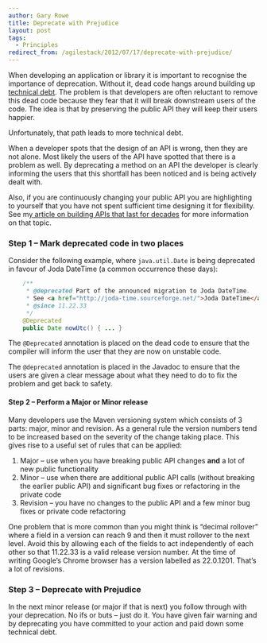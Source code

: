 ```yaml
---
author: Gary Rowe
title: Deprecate with Prejudice
layout: post
tags:
  - Principles
redirect_from: /agilestack/2012/07/17/deprecate-with-prejudice/
---
```


When developing an application or library it is important to recognise the importance of deprecation. Without it, dead code hangs around building up [technical debt][2]. The problem is that developers are often reluctant to remove this dead code because they fear that it will break downstream users of the code. The idea is that by preserving the public API they will keep their users happier. 

Unfortunately, that path leads to more technical debt.

When a developer spots that the design of an API is wrong, then they are not alone. Most likely the users of the API have spotted that there is a problem as well. By deprecating a method on an API the developer is clearly informing the users that this shortfall has been noticed and is being actively dealt with. 

Also, if you are continuously changing your public API you are highlighting to yourself that you have not spent sufficient time designing it for flexibility. See m[y article on building APIs that last for decades][3] for more information on that topic.

### Step 1 – Mark deprecated code in two places

Consider the following example, where `java.util.Date` is being deprecated in favour of Joda DateTime (a common occurrence these days):

```java
    /**
     * @deprecated Part of the announced migration to Joda DateTime. 
     * See <a href="http://joda-time.sourceforge.net/">Joda DateTime</a>
     * @since 11.22.33
     */
    @Deprecated
    public Date nowUtc() { ... }
```

The `@Deprecated` annotation is placed on the dead code to ensure that the compiler will inform the user that they are now on unstable code. 

The `@deprecated` annotation is placed in the Javadoc to ensure that the users are given a clear message about what they need to do to fix the problem and get back to safety.

#### Step 2 – Perform a Major or Minor release

Many developers use the Maven versioning system which consists of 3 parts: major, minor and revision. As a general rule the version numbers tend to be increased based on the severity of the change taking place. This gives rise to a useful set of rules that can be applied:

1. Major – use when you have breaking public API changes **and** a lot of new public functionality  
2. Minor – use when there are additional public API calls (without breaking the earlier public API) and significant bug fixes or refactoring in the private code  
3. Revision – you have no changes to the public API and a few minor bug fixes or private code refactoring

One problem that is more common than you might think is “decimal rollover” where a field in a version can reach 9 and then it must rollover to the next level. Avoid this by allowing each of the fields to act independently of each other so that 11.22.33 is a valid release version number. At the time of writing Google’s Chrome browser has a version labelled as 22.0.1201. That’s a lot of revisions.

### Step 3 – Deprecate with Prejudice

In the next minor release (or major if that is next) you follow through with your deprecation. No ifs or buts – just do it. You have given fair warning and by deprecating you have committed to your action and paid down some technical debt.

 [1]: https://twitter.com/share
 [2]: http://martinfowler.com/bliki/TechnicalDebt.html
 [3]: http://gary-rowe.com/agilestack/2012/06/08/multibit-merchant-open-the-pod-bay-doors-hal/ "MultiBit Merchant: “Open the pod bay doors, HAL”"